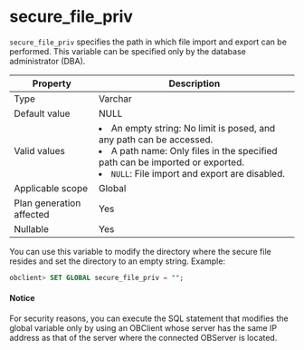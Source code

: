 # secure_file_priv

`secure_file_priv` specifies the path in which file import and export can be performed. This variable can be specified only by the database administrator (DBA).


| **Property** | **Description** |
|-----------|---------|
| Type | Varchar |
| Default value | NULL |
| Valid values | <li>An empty string: No limit is posed, and any path can be accessed.<li>A path name: Only files in the specified path can be imported or exported.<li> `NULL`: File import and export are disabled. |
| Applicable scope | Global |
| Plan generation affected | Yes |
| Nullable | Yes |

You can use this variable to modify the directory where the secure file resides and set the directory to an empty string. Example:

```sql
obclient> SET GLOBAL secure_file_priv = "";
```

<main id="notice" type='notice'>
    <h4>Notice</h4>
    <p>For security reasons, you can execute the SQL statement that modifies the global variable only by using an OBClient whose server has the same IP address as that of the server where the connected OBServer is located. </p>
  </main>
